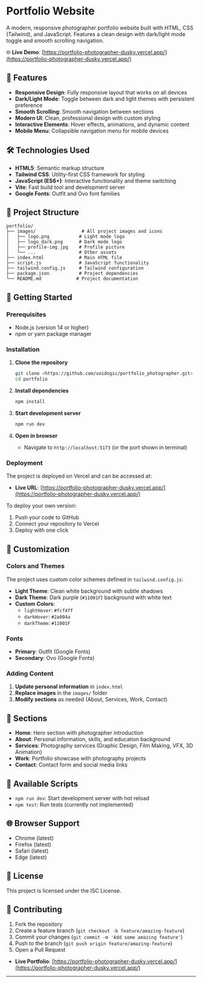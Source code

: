 # Portfolio Website

A modern, responsive photographer portfolio website built with HTML, CSS (Tailwind), and JavaScript. Features a clean design with dark/light mode toggle and smooth scrolling navigation.

🌐 **Live Demo**: [https://portfolio-photographer-dusky.vercel.app/](https://portfolio-photographer-dusky.vercel.app/)

## 🚀 Features

- **Responsive Design**: Fully responsive layout that works on all devices
- **Dark/Light Mode**: Toggle between dark and light themes with persistent preference
- **Smooth Scrolling**: Smooth navigation between sections
- **Modern UI**: Clean, professional design with custom styling
- **Interactive Elements**: Hover effects, animations, and dynamic content
- **Mobile Menu**: Collapsible navigation menu for mobile devices

## 🛠️ Technologies Used

- **HTML5**: Semantic markup structure
- **Tailwind CSS**: Utility-first CSS framework for styling
- **JavaScript (ES6+)**: Interactive functionality and theme switching
- **Vite**: Fast build tool and development server
- **Google Fonts**: Outfit and Ovo font families

## 📁 Project Structure

```
portfolio/
├── images/                 # All project images and icons
│   ├── logo.png           # Light mode logo
│   ├── logo_dark.png      # Dark mode logo
│   ├── profile-img.jpg    # Profile picture
│   └── ...                # Other assets
├── index.html             # Main HTML file
├── script.js              # JavaScript functionality
├── tailwind.config.js     # Tailwind configuration
├── package.json           # Project dependencies
└── README.md             # Project documentation
```

## 🚀 Getting Started

### Prerequisites

- Node.js (version 14 or higher)
- npm or yarn package manager

### Installation

1. **Clone the repository**
   ```bash
   git clone <https://github.com/voidogic/portfolio_photographer.git>
   cd portfolio
   ```

2. **Install dependencies**
   ```bash
   npm install
   ```

3. **Start development server**
   ```bash
   npm run dev
   ```

4. **Open in browser**
   - Navigate to `http://localhost:5173` (or the port shown in terminal)

### Deployment

The project is deployed on Vercel and can be accessed at:
- **Live URL**: [https://portfolio-photographer-dusky.vercel.app/](https://portfolio-photographer-dusky.vercel.app/)

To deploy your own version:
1. Push your code to GitHub
2. Connect your repository to Vercel
3. Deploy with one click

## 🎨 Customization

### Colors and Themes

The project uses custom color schemes defined in `tailwind.config.js`:

- **Light Theme**: Clean white background with subtle shadows
- **Dark Theme**: Dark purple (`#11001F`) background with white text
- **Custom Colors**: 
  - `lightHover`: `#fcf4ff`
  - `darkHover`: `#2a004a`
  - `darkTheme`: `#11001F`

### Fonts

- **Primary**: Outfit (Google Fonts)
- **Secondary**: Ovo (Google Fonts)

### Adding Content

1. **Update personal information** in `index.html`
2. **Replace images** in the `images/` folder
3. **Modify sections** as needed (About, Services, Work, Contact)

## 📱 Sections

- **Home**: Hero section with photographer introduction
- **About**: Personal information, skills, and education background
- **Services**: Photography services (Graphic Design, Film Making, VFX, 3D Animation)
- **Work**: Portfolio showcase with photography projects
- **Contact**: Contact form and social media links

## 🔧 Available Scripts

- `npm run dev`: Start development server with hot reload
- `npm test`: Run tests (currently not implemented)

## 🌐 Browser Support

- Chrome (latest)
- Firefox (latest)
- Safari (latest)
- Edge (latest)

## 📄 License

This project is licensed under the ISC License.

## 🤝 Contributing

1. Fork the repository
2. Create a feature branch (`git checkout -b feature/amazing-feature`)
3. Commit your changes (`git commit -m 'Add some amazing feature'`)
4. Push to the branch (`git push origin feature/amazing-feature`)
5. Open a Pull Request

- **Live Portfolio**: [https://portfolio-photographer-dusky.vercel.app/](https://portfolio-photographer-dusky.vercel.app/)
---
